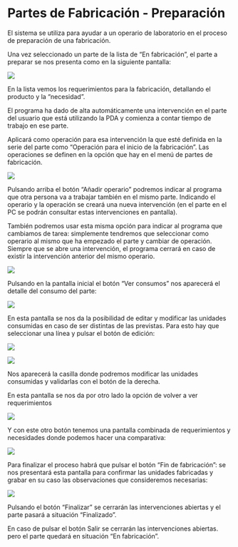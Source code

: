 # Partes de Fabricación - Preparación

  
El sistema se utiliza para ayudar a un operario de laboratorio en el proceso de preparación de una fabricación. ‌

Una vez seleccionado un parte de la lista de “En fabricación”, el parte a preparar se nos presenta como en la siguiente pantalla:

![](../.gitbook/assets/image%20%28318%29.png)

En la lista vemos los requerimientos para la fabricación, detallando el producto y la “necesidad”.

El programa ha dado de alta automáticamente una intervención en el parte del usuario que está utilizando la PDA y comienza a contar tiempo de trabajo en ese parte.

Aplicará como operación para esa intervención la que esté definida en la serie del parte como “Operación para el inicio de la fabricación”. Las operaciones se definen en la opción que hay en el menú de partes de fabricación.

![](../.gitbook/assets/image%20%28149%29.png)

Pulsando arriba el botón “Añadir operario” podremos indicar al programa que otra persona va a trabajar también en el mismo parte. Indicando el operario y la operación se creará una nueva intervención \(en el parte en el PC se podrán consultar estas intervenciones en pantalla\).

También podremos usar esta misma opción para indicar al programa que cambiamos de tarea: simplemente tendremos que seleccionar como operario al mismo que ha empezado el parte y cambiar de operación. Siempre que se abre una intervención, el programa cerrará en caso de existir la intervención anterior del mismo operario.

![](../.gitbook/assets/image%20%2831%29.png)

Pulsando en la pantalla inicial el botón “Ver consumos” nos aparecerá el detalle del consumo del parte:

![](../.gitbook/assets/image%20%28202%29.png)

En esta pantalla se nos da la posibilidad de editar y modificar las unidades consumidas en caso de ser distintas de las previstas. Para esto hay que seleccionar una línea y pulsar el botón de edición:

![](../.gitbook/assets/image%20%28238%29.png)

![](../.gitbook/assets/image%20%28348%29.png)

Nos aparecerá la casilla donde podremos modificar las unidades consumidas y validarlas con el botón de la derecha.

En esta pantalla se nos da por otro lado la opción de volver a ver requerimientos

![](../.gitbook/assets/image%20%2816%29.png)

Y con este otro botón tenemos una pantalla combinada de requerimientos y necesidades donde podemos hacer una comparativa:

![](../.gitbook/assets/image%20%287%29.png)

Para finalizar el proceso habrá que pulsar el botón “Fin de fabricación”: se nos presentará esta pantalla para confirmar las unidades fabricadas y grabar en su caso las observaciones que consideremos necesarias:

![](../.gitbook/assets/image%20%28412%29.png)

Pulsando el botón “Finalizar” se cerrarán las intervenciones abiertas y el parte pasará a situación “Finalizado”.

En caso de pulsar el botón Salir se cerrarán las intervenciones abiertas. pero el parte quedará en situación “En fabricación”.

